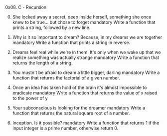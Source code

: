 0x08. C - Recursion

0. She locked away a secret, deep inside herself, something she once knew to be true... but chose to forget
mandatory
Write a function that prints a string, followed by a new line.


1. Why is it so important to dream? Because, in my dreams we are together
mandatory
Write a function that prints a string in reverse.


2. Dreams feel real while we're in them. It's only when we wake up that we realize something was actually strange
mandatory
Write a function that returns the length of a string.


3. You mustn't be afraid to dream a little bigger, darling
mandatory
Write a function that returns the factorial of a given number.



4. Once an idea has taken hold of the brain it's almost impossible to eradicate
mandatory
Write a function that returns the value of x raised to the power of y


5. Your subconscious is looking for the dreamer
mandatory
Write a function that returns the natural square root of a number.



6. Inception. Is it possible?
mandatory
Write a function that returns 1 if the input integer is a prime number, otherwise return 0.

